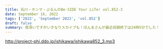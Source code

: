 ```yaml
---
title: 石川・ホンマ・ぶるんのBe-SIDE Your Life! vol.852-3
date: September 16, 2022
tags: ['2022', 'September 2022', 'vol.852']
draft: false
summary: 夜深いですがいきなりスカイプも！ほんまさんが最近収録終了は24時5分でした！
---
```


http://project-phi.ddo.jp/ishikawa/ishikawa852_3.mp3
